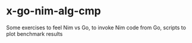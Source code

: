 # x-go-nim-alg-cmp
Some exercises to feel Nim vs Go, to invoke Nim code from Go, scripts to plot benchmark results 
